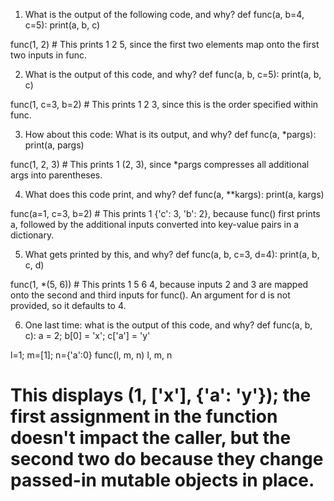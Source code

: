 1.  What is the output of the following code, and why?
def func(a, b=4, c=5):
    print(a, b, c)

func(1, 2) # This prints 1 2 5, since the first two elements map onto the first two inputs in func.

2.  What is the output of this code, and why?
def func(a, b, c=5):
    print(a, b, c)

func(1, c=3, b=2) # This prints 1 2 3, since this is the order specified within func.

3.  How about this code: What is its output, and why?
def func(a, *pargs):
    print(a, pargs)

func(1, 2, 3) # This prints 1 (2, 3), since *pargs compresses all additional args into parentheses.

4.  What does this code print, and why?
def func(a, **kargs):
    print(a, kargs)

func(a=1, c=3, b=2) # This prints 1 {'c': 3, 'b': 2}, because func() first prints a, followed by the additional inputs converted into key-value pairs in a dictionary.

5.  What gets printed by this, and why?
def func(a, b, c=3, d=4): print(a, b, c, d)

func(1, *(5, 6)) # This prints 1 5 6 4, because inputs 2 and 3 are mapped onto the second and third inputs for func().  An argument for d is not provided, so it defaults to 4.

6.  One last time: what is the output of this code, and why?
def func(a, b, c): a = 2; b[0] = 'x'; c['a'] = 'y'

l=1; m=[1]; n={'a':0}
func(l, m, n)
l, m, n 
# This displays (1, ['x'], {'a': 'y'}); the first assignment in the function doesn't impact the caller, but the second two do because they change passed-in mutable objects in place.